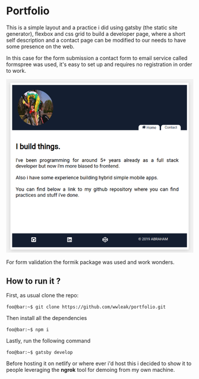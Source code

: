 # Portfolio

This is a simple layout and a practice i did using gatsby (the static site generator), flexbox and css grid to build a developer page, where a short self description and a contact page can be modified to our needs to have some presence on the web.

In this case for the form submission a contact form to email service called formspree was used, it's easy to set up and requires no registration in order to work.

<p align="center">
  <img src="portfolio.png" />
</p>

For form validation the formik package was used and work wonders.

## How to run it ?

First, as usual clone the repo:

```console
foo@bar:~$ git clone https://github.com/wwleak/portfolio.git
```

Then install all the dependencies

```console
foo@bar:~$ npm i
```

Lastly, run the following command

```console
foo@bar:~$ gatsby develop
```
Before hosting it on netlify or where ever i'd host this i decided to show it to people leveraging the **ngrok** tool for demoing from my own machine.